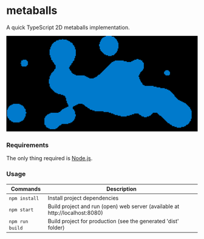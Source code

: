 # metaballs
A quick TypeScript 2D metaballs implementation. 

![example](./example.png)  

### Requirements
The only thing required is [Node.js](https://nodejs.org/fr/).

### Usage
| Commands   | Description |  
|-------------|---------------------------------------|  
| `npm install` | Install project dependencies          |
| `npm start`   | Build project and run (open) web server (available at http://localhost:8080) |  
| `npm run build`   | Build project for production (see the generated 'dist' folder) |  